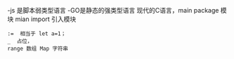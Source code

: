 -js 是脚本弱类型语言
-GO是静态的强类型语言
    现代的C语言，main
    package 模块 mian
    import 引入模块

    :=  相当于 let a=1；
    _  占位，
    range 数组 Map 字符串